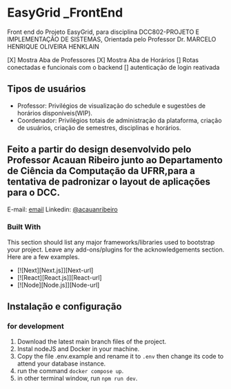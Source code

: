 # EasyGrid _FrontEnd
Front end do Projeto EasyGrid, para disciplina DCC802-PROJETO E IMPLEMENTAÇÃO DE SISTEMAS, Orientada pelo Professor Dr. MARCELO HENRIQUE OLIVEIRA HENKLAIN

[X] Mostra Aba de Professores
[X] Mostra Aba de Horários
[] Rotas conectadas e funcionais com o backend
[] autenticação de login reativada

## Tipos de usuários

- Professor: Privilégios de visualização do schedule e sugestões de horários disponíveis(WIP).
- Coordenador: Privilégios totais de administração da plataforma, criação de usuários, criação de semestres, disciplinas e horários.

## Feito a partir do design desenvolvido pelo Professor Acauan Ribeiro  junto ao Departamento de Ciência da Computação da UFRR,para a tentativa de padronizar o layout de aplicações para o DCC.

E-mail: [email](mailto:acauan.ribeiro@ufrr.br)
Linkedin: [@acauanribeiro](https://www.linkedin.com/in/acauanribeiro)

### Built With

This section should list any major frameworks/libraries used to bootstrap your project. Leave any add-ons/plugins for the acknowledgements section. Here are a few examples.

* [![Next][Next.js]][Next-url]
* [![React][React.js]][React-url]
* [![Node][Node.js]][Node-url]

## Instalação e configuração

### for development

1. Download the latest main branch files of the project.
2. Instal nodeJS and Docker in your machine.
3. Copy the file .env.example and rename it to ```.env``` then change its code to attend your database instance.
4. run the command ```docker compose up```.
5. in other terminal window, run ```npm run dev```.
